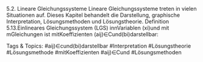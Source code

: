 5.2. Lineare Gleichungssysteme
Lineare Gleichungssysteme treten in vielen Situationen auf. Dieses Kapitel behandelt die Darstellung,
graphische Interpretation, Lösungsmethoden und Lösungstheorie.
Definition 5.13.Einlineares Gleichungssystem (LGS) innVariablen (xi)und mit mGleichungen
ist mitKoeffizienten (aij)∈Cund(bi)darstellbar:

   Tags & Topics:
   #aij)∈cund(bi)darstellbar
   #Interpretation
   #Lösungstheorie
   #Lösungsmethode
   #mitKoeffizienten
   #aij)∈Cund
   #Lösungsmethoden